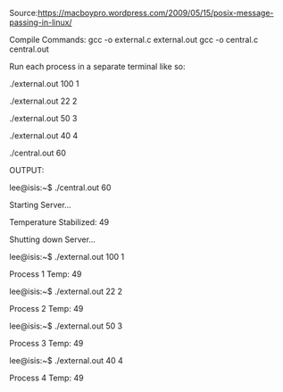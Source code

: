 
Source:https://macboypro.wordpress.com/2009/05/15/posix-message-passing-in-linux/


Compile Commands:
gcc -o external.c external.out
gcc -o central.c central.out

Run each process in a separate terminal like so:

./external.out 100 1

./external.out 22 2

./external.out 50 3

./external.out 40 4

./central.out 60

OUTPUT:

lee@isis:~$ ./central.out 60

Starting Server...

Temperature Stabilized: 49

Shutting down Server...

lee@isis:~$ ./external.out 100 1

Process 1 Temp: 49

lee@isis:~$ ./external.out 22 2

Process 2 Temp: 49

lee@isis:~$ ./external.out 50 3

Process 3 Temp: 49

lee@isis:~$ ./external.out 40 4

Process 4 Temp: 49
